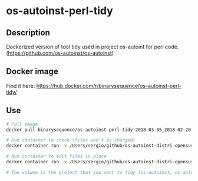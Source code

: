 # os-autoinst-perl-tidy

## Description
Dockerized version of tool tidy used in project os-autoint for perl code. (https://github.com/os-autoinst/os-autoinst)

## Docker image
Find it here: https://hub.docker.com/r/binarysequence/os-autoinst-perl-tidy/

## Use

```bash
# Pull image
docker pull binarysequence/os-autoinst-perl-tidy:2018-03-05_2018-02-20

# Run container to check (files won't be changed)
docker container run -v /Users/sergio/github/os-autoinst-distri-opensuse/:/tmp/mess binarysequence/os-autoinst-perl-tidy:2018-03-05_2018-02-20

# Run container to edit files in place
docker container run -v /Users/sergio/github/os-autoinst-distri-opensuse/:/tmp/mess binarysequence/os-autoinst-perl-tidy:2018-03-05_2018-02-20 --replace

# The volume is the project that you want to tidy (os-autoinst, os-autoinst-distri-opensuse, etc)
```
